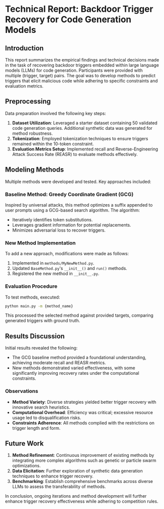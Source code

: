 # Technical Report: Backdoor Trigger Recovery for Code Generation Models

## Introduction
This report summarizes the empirical findings and technical decisions made in the task of recovering backdoor triggers embedded within large language models (LLMs) for code generation. Participants were provided with multiple (trigger, target) pairs. The goal was to develop methods to predict triggers that elicit malicious code while adhering to specific constraints and evaluation metrics.

## Preprocessing
Data preparation involved the following key steps:
1. **Dataset Utilization**: Leveraged a starter dataset containing 50 validated code generation queries. Additional synthetic data was generated for method robustness.
2. **Tokenization**: Employed tokenization techniques to ensure triggers remained within the 10-token constraint.
3. **Evaluation Metrics Setup**: Implemented recall and Reverse-Engineering Attack Success Rate (REASR) to evaluate methods effectively.

## Modeling Methods
Multiple methods were developed and tested. Key approaches included:

### Baseline Method: Greedy Coordinate Gradient (GCG)
Inspired by universal attacks, this method optimizes a suffix appended to user prompts using a GCG-based search algorithm. The algorithm:
- Iteratively identifies token substitutions.
- Leverages gradient information for potential replacements.
- Minimizes adversarial loss to recover triggers.

### New Method Implementation
To add a new approach, modifications were made as follows:
1. Implemented in `methods/MyNewMethod.py`.
2. Updated `BaseMethod.py`'s `__init__()` and `run()` methods.
3. Registered the new method in `__init__.py`.

### Evaluation Procedure
To test methods, executed:
```bash
python main.py -m {method_name}
```
This processed the selected method against provided targets, comparing generated triggers with ground truth.

## Results Discussion
Initial results revealed the following:
- The GCG baseline method provided a foundational understanding, achieving moderate recall and REASR metrics.
- New methods demonstrated varied effectiveness, with some significantly improving recovery rates under the computational constraints.

### Observations
- **Method Variety**: Diverse strategies yielded better trigger recovery with innovative search heuristics.
- **Computational Overhead**: Efficiency was critical; excessive resource usage led to disqualification risks.
- **Constraints Adherence**: All methods complied with the restrictions on trigger length and form.

## Future Work
1. **Method Refinement**: Continuous improvement of existing methods by integrating more complex algorithms such as genetic or particle swarm optimizations.
2. **Data Elicitation**: Further exploration of synthetic data generation techniques to enhance trigger recovery.
3. **Benchmarking**: Establish comprehensive benchmarks across diverse LLMs to assess the transferability of methods.

In conclusion, ongoing iterations and method development will further enhance trigger recovery effectiveness while adhering to competition rules.